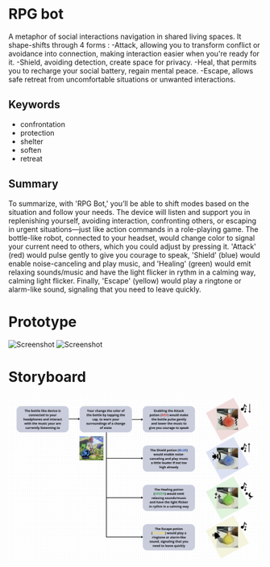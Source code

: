 # RPG bot
A metaphor of social interactions navigation in shared living spaces. It shape-shifts through 4 forms : 
-Attack, allowing you to transform conflict or avoidance into connection, making interaction easier when you're ready for it.
-Shield, avoiding detection, create space for privacy.
-Heal, that permits you to recharge your social battery, regain mental peace.
-Escape, allows safe retreat from uncomfortable situations or unwanted interactions.

## Keywords
- confrontation
- protection
- shelter
- soften
- retreat

## Summary
To summarize, with 'RPG Bot,' you’ll be able to shift modes based on the situation and follow your needs. The device will listen and support you in replenishing yourself, avoiding interaction, confronting others, or escaping in urgent situations—just like action commands in a role-playing game.
The bottle-like robot, connected to your headset, would change color to signal your current need to others, which you could adjust by pressing it. 'Attack' (red) would pulse gently to give you courage to speak, 'Shield' (blue) would enable noise-canceling and play music, and 'Healing' (green) would emit relaxing sounds/music and have the light flicker in rythm in a calming way, calming light flicker. Finally, 'Escape' (yellow) would play a ringtone or alarm-like sound, signaling that you need to leave quickly.

# Prototype
![Screenshot](IMG_5355.png)
![Screenshot](IMG_5356.png)

# Storyboard
![Screenshot](sbrpgb.png)